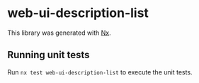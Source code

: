 # web-ui-description-list

This library was generated with [Nx](https://nx.dev).

## Running unit tests

Run `nx test web-ui-description-list` to execute the unit tests.
